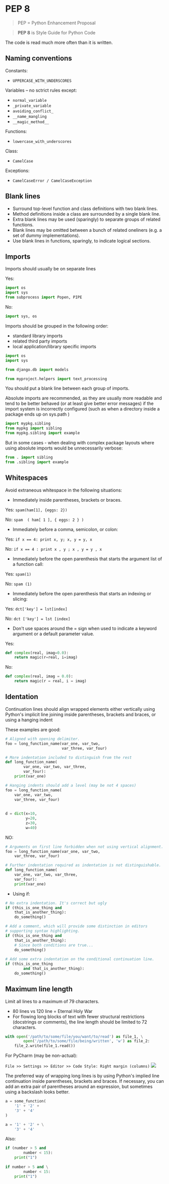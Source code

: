 # PEP 8

> PEP = Python Enhancement Proposal

> **PEP 8** is Style Guide for Python Code

The code is read much more often than it is written.

## Naming conventions

Constants:
* `UPPERCASE_WITH_UNDERSCORES`

Variables – no sctrict rules except:
* `normal_variable`
* `_private_variable`
* `avoiding_conflict_`
* `__name_mangling`
* `__magic_method__`

Functions:
* `lowercase_with_underscores`

Class:
* `CamelCase`

Exceptions:
* `CamelCaseError / CamelCaseException`

## Blank lines

* Surround top-level function and class definitions with two blank lines.
* Method definitions inside a class are surrounded by a single blank line.
* Extra blank lines may be used (sparingly) to separate groups of related functions. 
* Blank lines may be omitted between a bunch of related oneliners (e.g. a set of dummy implementations).
* Use blank lines in functions, sparingly, to indicate logical sections.

## Imports

Imports should usually be on separate lines

Yes:
```python
import os
import sys
from subprocess import Popen, PIPE
```

No:
```python
import sys, os
```

Imports should be grouped in the following order:
* standard library imports
* related third party imports
* local application/library specific imports

```python
import os
import sys

from django.db import models

from myproject.helpers import text_processing
```

You should put a blank line between each group of imports.

Absolute imports are recommended, as they are usually more readable and tend to be better behaved (or at least give better error messages) if the import system is incorrectly configured (such as when a directory inside a package ends up on sys.path )

```python
import mypkg.sibling
from mypkg import sibling
from mypkg.sibling import example
```

But in some cases - when dealing with complex package layouts where using absolute imports would be unnecessarily verbose:

```python
from . import sibling
from .sibling import example
```

## Whitespaces

Avoid extraneous whitespace in the following situations:
* Immediately inside parentheses, brackets or braces.

Yes: `spam(ham[1], {eggs: 2})`

No: `spam  ( ham[ 1 ], { eggs: 2 } )`

* Immediately before a comma, semicolon, or colon:

Yes: `if x == 4: print x, y; x, y = y, x`

No: `if x == 4 : print x , y ; x , y = y , x`

* Immediately before the open parenthesis that starts the argument list of a function call:

Yes: `spam(1)`

No: `spam (1)`

* Immediately before the open parenthesis that starts an indexing or slicing:

Yes: `dct['key'] = lst[index]`

No: `dct ['key'] = lst [index]`

* Don't use spaces around the = sign when used to indicate a keyword argument or a default parameter value.

Yes: 
```python
def complex(real, imag=0.0):
    return magic(r=real, i=imag)
```

No:
```python
def complex(real, imag = 0.0):
    return magic(r = real, i = imag)
```

## Identation

Continuation lines should align wrapped elements either vertically using Python's implicit line joining inside parentheses, brackets and braces, or using a hanging indent

These examples are good:

```python
# Aligned with opening delimiter.
foo = long_function_name(var_one, var_two,
                         var_three, var_four)

# More indentation included to distinguish from the rest
def long_function_name(
        var_one, var_two, var_three,
        var_four):
    print(var_one)
```

```python
# Hanging indents should add a level (may be not 4 spaces)
foo = long_function_name(
    var_one, var_two,
    var_three, var_four)
    
    
d = dict(x=10,
         y=20,
         z=30,
         w=40)
```

NO:

```python
# Arguments on first line forbidden when not using vertical alignment.
foo = long_function_name(var_one, var_two,
    var_three, var_four)

# Further indentation required as indentation is not distinguishable.
def long_function_name(
    var_one, var_two, var_three,
    var_four):
    print(var_one)

```

*  Using if:

```python
# No extra indentation. It's correct but ugly
if (this_is_one_thing and
    that_is_another_thing):
    do_something()
```

```python
# Add a comment, which will provide some distinction in editors
# supporting syntax highlighting.
if (this_is_one_thing and
    that_is_another_thing):
    # Since both conditions are true...
    do_something()
    
# Add some extra indentation on the conditional continuation line.
if (this_is_one_thing
        and that_is_another_thing):
    do_something()
```    

## Maximum line length

Limit all lines to a maximum of 79 characters.
* 80 lines vs 120 line = Eternal Holy War
* For flowing long blocks of text with fewer structural restrictions (docstrings or comments), the line length should be limited to 72
characters.

```python
with open('/path/to/some/file/you/want/to/read') as file_1, \
        open('/path/to/some/file/being/written', 'w') as file_2:
    file_2.write(file_1.read())
```

For PyCharm (may be non-actual):

`File >> Settings >> Editor >> Code Style: Right margin (columns)`
![](/assets/tr_05_01.png)


The preferred way of wrapping long lines is by using Python's implied line continuation inside parentheses, brackets and braces. If necessary, you can add an extra pair of parentheses around an expression, but sometimes using a backslash looks better.

```python
a = some_function(
    '1' + '2' + 
    '3' + '4'
)

a = '1' + '2' + \
    '3' + '4'
```

Also:

```python
if (number > 5 and
        number < 15):
    print("1")
    
if number > 5 and \
        number < 15:
    print("1")
```
